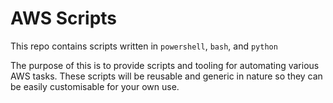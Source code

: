 # AWS Scripts

This repo contains scripts written in `powershell`, `bash`, and `python`


The purpose of this is to provide scripts and tooling for automating various AWS tasks. These scripts will be reusable and generic in nature so they can be easily customisable for your own use.
